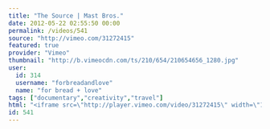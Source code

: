 ```yaml
---
title: "The Source | Mast Bros."
date: 2012-05-22 02:55:50 00:00
permalink: /videos/541
source: "http://vimeo.com/31272415"
featured: true
provider: "Vimeo"
thumbnail: "http://b.vimeocdn.com/ts/210/654/210654656_1280.jpg"
user:
  id: 314
  username: "forbreadandlove"
  name: "for bread + love"
tags: ["documentary","creativity","travel"]
html: "<iframe src=\"http://player.vimeo.com/video/31272415\" width=\"1280\" height=\"720\" frameborder=\"0\" webkitallowfullscreen mozallowfullscreen allowfullscreen></iframe>"
id: 541
---
```



